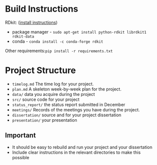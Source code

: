 # Build Instructions

RDkit: ([install instructions](https://www.rdkit.org/docs/Install.html))
* package manager - `sudo apt-get install python-rdkit librdkit1 rdkit-data`
* conda - `conda install -c conda-forge rdkit`

Other requirements:```pip install -r requirements.txt```

# Project Structure

* `timelog.md` The time log for your project.
* `plan.md` A skeleton week-by-week plan for the project. 
* `data/` data you acquire during the project
* `src/` source code for your project
* `status_report/` the status report submitted in December
* `meetings/` Records of the meetings you have during the project.
* `dissertation/` source and for your project dissertation
* `presentation/` your presentation

## Important
* It should be easy to rebuild and run your project and your dissertation
* Include clear instructions in the relevant directories to make this possible
